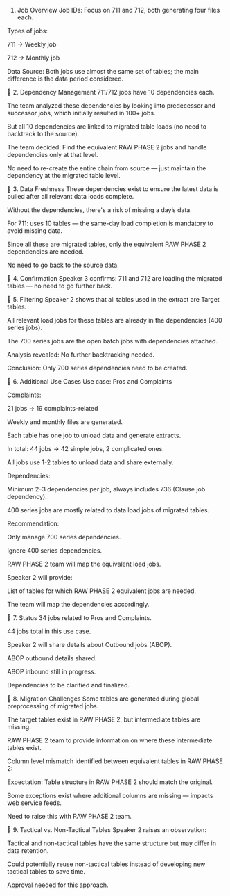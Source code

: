 1. Job Overview
Job IDs: Focus on 711 and 712, both generating four files each.

Types of jobs:

711 → Weekly job

712 → Monthly job

Data Source: Both jobs use almost the same set of tables; the main difference is the data period considered.

📌 2. Dependency Management
711/712 jobs have 10 dependencies each.

The team analyzed these dependencies by looking into predecessor and successor jobs, which initially resulted in 100+ jobs.

But all 10 dependencies are linked to migrated table loads (no need to backtrack to the source).

The team decided: Find the equivalent RAW PHASE 2 jobs and handle dependencies only at that level.

No need to re-create the entire chain from source — just maintain the dependency at the migrated table level.

📌 3. Data Freshness
These dependencies exist to ensure the latest data is pulled after all relevant data loads complete.

Without the dependencies, there's a risk of missing a day’s data.

For 711: uses 10 tables — the same-day load completion is mandatory to avoid missing data.

Since all these are migrated tables, only the equivalent RAW PHASE 2 dependencies are needed.

No need to go back to the source data.

📌 4. Confirmation
Speaker 3 confirms: 711 and 712 are loading the migrated tables — no need to go further back.

📌 5. Filtering
Speaker 2 shows that all tables used in the extract are Target tables.

All relevant load jobs for these tables are already in the dependencies (400 series jobs).

The 700 series jobs are the open batch jobs with dependencies attached.

Analysis revealed: No further backtracking needed.

Conclusion: Only 700 series dependencies need to be created.

📌 6. Additional Use Cases
Use case: Pros and Complaints

Complaints:

21 jobs → 19 complaints-related

Weekly and monthly files are generated.

Each table has one job to unload data and generate extracts.

In total: 44 jobs → 42 simple jobs, 2 complicated ones.

All jobs use 1-2 tables to unload data and share externally.

Dependencies:

Minimum 2–3 dependencies per job, always includes 736 (Clause job dependency).

400 series jobs are mostly related to data load jobs of migrated tables.

Recommendation:

Only manage 700 series dependencies.

Ignore 400 series dependencies.

RAW PHASE 2 team will map the equivalent load jobs.

Speaker 2 will provide:

List of tables for which RAW PHASE 2 equivalent jobs are needed.

The team will map the dependencies accordingly.

📌 7. Status
34 jobs related to Pros and Complaints.

44 jobs total in this use case.

Speaker 2 will share details about Outbound jobs (ABOP).

ABOP outbound details shared.

ABOP inbound still in progress.

Dependencies to be clarified and finalized.

📌 8. Migration Challenges
Some tables are generated during global preprocessing of migrated jobs.

The target tables exist in RAW PHASE 2, but intermediate tables are missing.

RAW PHASE 2 team to provide information on where these intermediate tables exist.

Column level mismatch identified between equivalent tables in RAW PHASE 2:

Expectation: Table structure in RAW PHASE 2 should match the original.

Some exceptions exist where additional columns are missing — impacts web service feeds.

Need to raise this with RAW PHASE 2 team.

📌 9. Tactical vs. Non-Tactical Tables
Speaker 2 raises an observation:

Tactical and non-tactical tables have the same structure but may differ in data retention.

Could potentially reuse non-tactical tables instead of developing new tactical tables to save time.

Approval needed for this approach.
